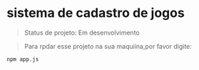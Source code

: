 <h1>sistema de cadastro de jogos</h1>

> Status de projeto: Em desenvolvimento

> Para rpdar esse projeto na sua maquiina,por favor digite:

```
npm app.js
```
